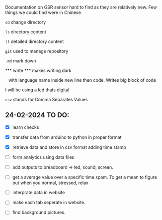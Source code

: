 Documentation on GSR sensor hard to find as they are relatively new. Few things we could find were in Chinese

`cd` change directory

`ls` directory content

`ll` detailed directory content

`git` used to manage repository

`.md` mark down 

*** write *** makes writing dark


``` ``` with language name inside new line then code. Writes big block of code

I will be using a led thats digital

`csv` stands for Comma Separates Values




## 24-02-2024 TO DO:
- [X] learn checks
- [X] transfer data from arduino to python in proper format
- [X] retrieve data and store in csv format adding time stamp
- [ ] form analytics using data files
- [ ] add outputs to breadboard -> led, sound, screen.
- [ ] get a average value over a specific time spam. To get a mean to figure out when you normal, stressed, relax
- [ ] interprate data in website
- [ ] make each tab seperate in website.
- [ ] find background pictures.

